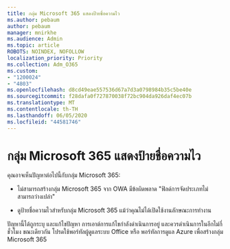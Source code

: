 ```yaml
---
title: กลุ่ม Microsoft 365 แสดงป้ายชื่อความไว
ms.author: pebaum
author: pebaum
manager: mnirkhe
ms.audience: Admin
ms.topic: article
ROBOTS: NOINDEX, NOFOLLOW
localization_priority: Priority
ms.collection: Adm_O365
ms.custom:
- "1200024"
- "4803"
ms.openlocfilehash: d8cd49eae557536d67a7d3a0798984b35c5be40e
ms.sourcegitcommit: f28dafa0f727870038f72bc904da926daf4ec07b
ms.translationtype: MT
ms.contentlocale: th-TH
ms.lasthandoff: 06/05/2020
ms.locfileid: "44581746"
---
```

# <a name="microsoft-365-groups-showing-sensitivity-label"></a>กลุ่ม Microsoft 365 แสดงป้ายชื่อความไว

คุณอาจเห็นปัญหาต่อไปนี้กับกลุ่ม Microsoft 365:

- ไม่สามารถสร้างกลุ่ม Microsoft 365 จาก OWA มีข้อผิดพลาด "ฟิลด์การจัดประเภทไม่สามารถว่างเปล่า"

- ดูป้ายชื่อความไวสําหรับกลุ่ม Microsoft 365 แม้ว่าคุณไม่ได้เปิดใช้งานลักษณะการทํางาน

ปัญหานี้ได้ถูกระบุ และแก้ไขปัญหา การเอาต์การแก้ไขกําลังดําเนินการอยู่ และควรดําเนินการในอีกไม่กี่ชั่วโมง ขณะเดียวกัน โปรดใช้พอร์ทัลผู้ดูแลระบบ Office หรือ พอร์ทัลการดูแล Azure เพื่อสร้างกลุ่ม Microsoft 365  

